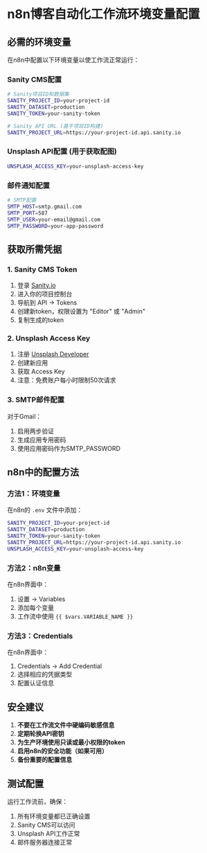 # n8n博客自动化工作流环境变量配置

## 必需的环境变量

在n8n中配置以下环境变量以使工作流正常运行：

### Sanity CMS配置
```bash
# Sanity项目ID和数据集
SANITY_PROJECT_ID=your-project-id
SANITY_DATASET=production
SANITY_TOKEN=your-sanity-token

# Sanity API URL (基于项目ID构建)
SANITY_PROJECT_URL=https://your-project-id.api.sanity.io
```

### Unsplash API配置 (用于获取配图)
```bash
UNSPLASH_ACCESS_KEY=your-unsplash-access-key
```

### 邮件通知配置
```bash
# SMTP配置
SMTP_HOST=smtp.gmail.com
SMTP_PORT=587
SMTP_USER=your-email@gmail.com
SMTP_PASSWORD=your-app-password
```

## 获取所需凭据

### 1. Sanity CMS Token
1. 登录 [Sanity.io](https://sanity.io/)
2. 进入你的项目控制台
3. 导航到 API → Tokens
4. 创建新token，权限设置为 "Editor" 或 "Admin"
5. 复制生成的token

### 2. Unsplash Access Key
1. 注册 [Unsplash Developer](https://unsplash.com/developers)
2. 创建新应用
3. 获取 Access Key
4. 注意：免费账户每小时限制50次请求

### 3. SMTP邮件配置
对于Gmail：
1. 启用两步验证
2. 生成应用专用密码
3. 使用应用密码作为SMTP_PASSWORD

## n8n中的配置方法

### 方法1：环境变量
在n8n的 `.env` 文件中添加：
```bash
SANITY_PROJECT_ID=your-project-id
SANITY_DATASET=production
SANITY_TOKEN=your-sanity-token
SANITY_PROJECT_URL=https://your-project-id.api.sanity.io
UNSPLASH_ACCESS_KEY=your-unsplash-access-key
```

### 方法2：n8n变量
在n8n界面中：
1. 设置 → Variables
2. 添加每个变量
3. 工作流中使用 `{{ $vars.VARIABLE_NAME }}`

### 方法3：Credentials
在n8n界面中：
1. Credentials → Add Credential
2. 选择相应的凭据类型
3. 配置认证信息

## 安全建议

1. **不要在工作流文件中硬编码敏感信息**
2. **定期轮换API密钥**
3. **为生产环境使用只读或最小权限的token**
4. **启用n8n的安全功能（如果可用）**
5. **备份重要的配置信息**

## 测试配置

运行工作流前，确保：
1. 所有环境变量都已正确设置
2. Sanity CMS可以访问
3. Unsplash API工作正常
4. 邮件服务器连接正常
